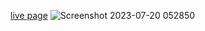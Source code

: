 [live page](https://yousefmaher179.github.io/Ym-Portfolio/)
![Screenshot 2023-07-20 052850](https://github.com/YousefMaher179/Kalbonyan-Elmarsos/assets/106788176/5d4b7ba8-fc4f-49db-8900-db5154a08b3d)
